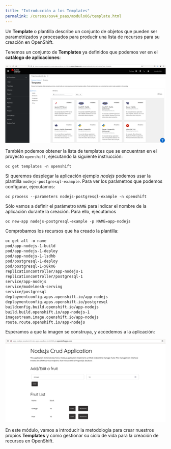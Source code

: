 ```yaml
---
title: "Introducción a los Templates"
permalink: /cursos/osv4_paas/modulo06/template.html
---
```


Un **Template** o plantilla describe un conjunto de objetos que pueden ser parametrizados y procesados para producir una lista de recursos para su creación en OpenShift.

Tenemos un conjunto de **Templates** ya definidos que podemos ver en el **catálogo de aplicaciones**:

![template](img/template1.png)

También podemos obtener la lista de templates que se encuentran en el proyecto `openshift`, ejecutando la siguiente instrucción:

    oc get templates -n openshift

Si queremos desplegar la aplicación ejemplo *nodejs* podemos usar la plantilla `nodejs-postgresql-example`. Para ver los parámetros que podemos configurar, ejecutamos:

    oc process --parameters nodejs-postgresql-example -n openshift

Sólo vamos a definir el parámetro `NAME` para indicar el nombre de la aplicación durante la creación. Para ello, ejecutamos

    oc new-app nodejs-postgresql-example -p NAME=app-nodejs

Comprobamos los recursos que ha creado la plantilla:

    oc get all -o name
    pod/app-nodejs-1-build
    pod/app-nodejs-1-deploy
    pod/app-nodejs-1-lsdhb
    pod/postgresql-1-deploy
    pod/postgresql-1-x8kn6
    replicationcontroller/app-nodejs-1
    replicationcontroller/postgresql-1
    service/app-nodejs
    service/modelmesh-serving
    service/postgresql
    deploymentconfig.apps.openshift.io/app-nodejs
    deploymentconfig.apps.openshift.io/postgresql
    buildconfig.build.openshift.io/app-nodejs
    build.build.openshift.io/app-nodejs-1
    imagestream.image.openshift.io/app-nodejs
    route.route.openshift.io/app-nodejs


Esperamos a que la imagen se construya, y accedemos a la aplicación:

![nodejs](img/nodejs.png)

En este módulo, vamos a introducir la metodología para crear nuestros propios **Templates** y como gestionar su ciclo de vida para la creación de recursos en OpenShift.